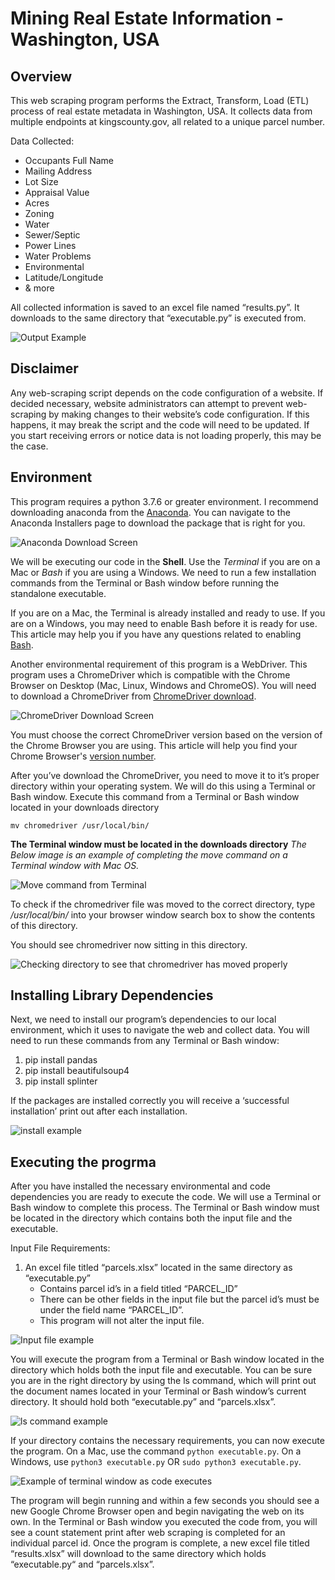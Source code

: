 # Mining Real Estate Information - Washington, USA

## Overview
This web scraping program performs the Extract, Transform, Load (ETL) process of real estate metadata in Washington, USA. It collects data from multiple endpoints at kingscounty.gov, all related to a unique parcel number.

Data Collected:
- Occupants Full Name
- Mailing Address
- Lot Size
- Appraisal Value
- Acres
- Zoning
- Water
- Sewer/Septic
- Power Lines
- Water Problems
- Environmental
- Latitude/Longitude
- & more

All collected information is saved to an excel file named “results.py”. It downloads to the same directory that “executable.py” is executed from.

![Output Example](images/output_example.png)

## Disclaimer
Any web-scraping script depends on the code configuration of a website. If decided necessary, website administrators can attempt to prevent web-scraping by making changes to their website’s code configuration. If this happens, it may break the script and the code will need to be updated. If you start receiving errors or notice data is not loading properly, this may be the case.

## Environment
This program requires a python 3.7.6 or greater environment. I recommend downloading anaconda from the [Anaconda](https://www.anaconda.com/products/individual). You can navigate to the Anaconda Installers page to download the package that is right for you.

![Anaconda Download Screen](images/anaconda.png)

We will be executing our code in the **Shell**. Use the *Terminal* if you are on a Mac or *Bash* if you are using a Windows. We need to run a few installation commands from the Terminal or Bash window before running the standalone executable.

If you are on a Mac, the Terminal is already installed and ready to use. If you are on a Windows, you may need to enable Bash before it is ready for use. This article may help you if you have any questions related to enabling [Bash](https://www.laptopmag.com/articles/use-bash-shell-windows-10).

Another environmental requirement of this program is a WebDriver. This program uses a ChromeDriver which is compatible with the Chrome Browser on Desktop (Mac, Linux, Windows and ChromeOS). You will need to download a ChromeDriver from [ChromeDriver download](https://chromedriver.chromium.org/downloads). 

![ChromeDriver Download Screen](images/chromedriver.png)

You must choose the correct ChromeDriver version based on the version of the Chrome Browser you are using. This article will help you find your Chrome Browser's [version number](https://help.zenplanner.com/hc/en-us/articles/204253654-How-to-Find-Your-Internet-Browser-Version-Number-Google-Chrome). 

After you’ve download the ChromeDriver, you need to move it to it’s proper directory within your operating system. We will do this using a Terminal or Bash window. Execute this command from a Terminal or Bash window located in your downloads directory

`mv chromedriver /usr/local/bin/`

**The Terminal window must be located in the downloads directory**
*The Below image is an example of completing the move command on a Terminal window with Mac OS.*

![Move command from Terminal](images/mv_command.png)

To check if the chromedriver file was moved to the correct directory, type */usr/local/bin/* into your browser window search box to show the contents of this directory.

You should see chromedriver now sitting in this directory.

![Checking directory to see that chromedriver has moved properly](images/directory_check.png)

## Installing Library Dependencies
Next, we need to install our program’s dependencies to our local environment, which it uses to navigate the web and collect data. You will need to run these commands from any Terminal or Bash window:

1.	pip install pandas
2.	pip install beautifulsoup4
3.	pip install splinter

If the packages are installed correctly you will receive a ‘successful installation’ print out after each installation.

![install example](images/installing.png)

## Executing the progrma
After you have installed the necessary environmental and code dependencies you are ready to execute the code. We will use a Terminal or Bash window to complete this process. The Terminal or Bash window must be located in the directory which contains both the input file and the executable. 

Input File Requirements:
1.	An excel file titled “parcels.xlsx” located in the same directory as “executable.py”
    - Contains parcel id’s in a field titled “PARCEL_ID”
    - There can be other fields in the input file but the parcel id’s must be under the field name “PARCEL_ID”.
    - This program will not alter the input file.

![Input file example](images/input_example.png)

You will execute the program from a Terminal or Bash window located in the directory which holds both the input file and executable. You can be sure you are in the right directory by using the ls command, which will print out the document names located in your Terminal or Bash window’s current directory. It should hold both “executable.py” and “parcels.xlsx”.

![ls command example](images/ls.png)

If your directory contains the necessary requirements, you can now execute the program. On a Mac, use the command `python executable.py`. On a Windows, use `python3 executable.py` OR `sudo python3 executable.py`. 

![Example of terminal window as code executes](images/printout.png)

The program will begin running and within a few seconds you should see a new Google Chrome Browser open and begin navigating the web on its own. In the Terminal or Bash window you executed the code from, you will see a count statement print after web scraping is completed for an individual parcel id. Once the program is complete, a new excel file titled “results.xlsx” will download to the same directory which holds “executable.py“ and “parcels.xlsx”.
